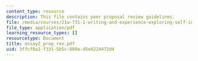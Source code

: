 ```yaml
---
content_type: resource
description: This file contains peer proposal review guidelines.
file: /media/courses/21w-731-1-writing-and-experience-exploring-self-in-society-spring-2004/3ffcf0a2f3315b5c809a45e8224472d4_essay2_prop_rev.pdf
file_type: application/pdf
learning_resource_types: []
resourcetype: Document
title: essay2_prop_rev.pdf
uid: 3ffcf0a2-f331-5b5c-809a-45e8224472d4
---
```

